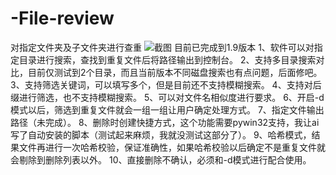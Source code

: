 # -File-review
对指定文件夹及子文件夹进行查重
![截图](https://github.com/user-attachments/assets/acfbc970-1fb5-4894-9625-cd6e0d6bb687)
目前已完成到1.9版本
1、软件可以对指定目录进行搜索，查找到重复文件后将路径输出到控制台。
2、支持多目录搜索对比，目前仅测试到2个目录，而且当前版本不同磁盘搜索也有点问题，后面修吧。
3、支持筛选关键词，可以填写多个，但是目前还不支持模糊搜索。
4、支持对后缀进行筛选，也不支持模糊搜索。
5、可以对文件名相似度进行要求。
6、开启-d模式以后，筛选到重复文件就会一组一组让用户确定处理方式。
7、指定文件输出路径（未完成）。
8、删除时创建快捷方式，这个功能需要pywin32支持，我让ai写了自动安装的脚本（测试起来麻烦，我就没测试这部分了）。
9、哈希模式，结果文件再进行一次哈希校验，保证准确性，如果哈希校验以后确定不是重复文件就会剔除到删除列表以外。
10、直接删除不确认，必须和-d模式进行配合使用。
